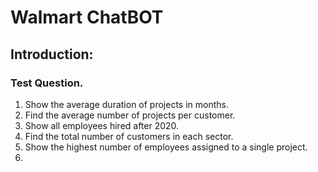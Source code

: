 # Walmart ChatBOT

## Introduction:




### Test Question.
1. Show the average duration of projects in months.
2. Find the average number of projects per customer.
3. Show all employees hired after 2020.
4. Find the total number of customers in each sector.
5. Show the highest number of employees assigned to a single project.
6. 
    
